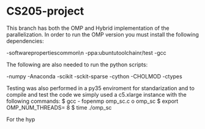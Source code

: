 # CS205-project

This branch has both the OMP and Hybrid implementation of the parallelization. In order to run the OMP version you must install the following dependencies: 

-software­properties­common\n
-ppa:ubuntu­toolchain­r/test
-gcc

The following are also needed to run the python scripts:

-numpy
-Anaconda
-scikit
-sckit-sparse
-cython 
-CHOLMOD
-ctypes

Testing was also performed in a py35 enviroment for standarization and to compile and test the code we simply used a c5.xlarge instance with the following commands:
$ gcc - fopenmp omp_sc.c ­o omp_sc
$ export OMP_NUM_THREADS= 8
$ time ./omp_sc



For the hyp
